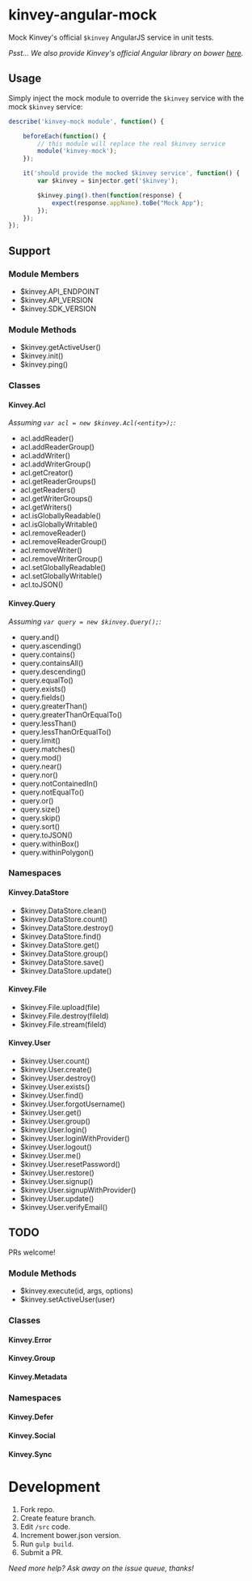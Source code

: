 kinvey-angular-mock
===================

Mock Kinvey's official `$kinvey` AngularJS service in unit tests.

*Psst... We also provide Kinvey's official Angular library on bower [here](https://github.com/GravityJack/bower-kinvey-angular).*


## Usage

Simply inject the mock module to override the `$kinvey` service with the mock `$kinvey` service:
```javascript
describe('kinvey-mock module', function() {

    beforeEach(function() {
        // this module will replace the real $kinvey service
        module('kinvey-mock');
    });

    it('should provide the mocked $kinvey service', function() {
        var $kinvey = $injector.get('$kinvey');

        $kinvey.ping().then(function(response) {
            expect(response.appName).toBe("Mock App");
        });
    });
});
```


## Support

### Module Members
* $kinvey.API_ENDPOINT
* $kinvey.API_VERSION
* $kinvey.SDK_VERSION

### Module Methods
* $kinvey.getActiveUser()
* $kinvey.init()
* $kinvey.ping()

### Classes

#### Kinvey.Acl

*Assuming `var acl = new $kinvey.Acl(<entity>);`:*

* acl.addReader()
* acl.addReaderGroup()
* acl.addWriter()
* acl.addWriterGroup()
* acl.getCreator()
* acl.getReaderGroups()
* acl.getReaders()
* acl.getWriterGroups()
* acl.getWriters()
* acl.isGloballyReadable()
* acl.isGloballyWritable()
* acl.removeReader()
* acl.removeReaderGroup()
* acl.removeWriter()
* acl.removeWriterGroup()
* acl.setGloballyReadable()
* acl.setGloballyWritable()
* acl.toJSON()

#### Kinvey.Query

*Assuming `var query = new $kinvey.Query();`:*

* query.and()
* query.ascending()
* query.contains()
* query.containsAll()
* query.descending()
* query.equalTo()
* query.exists()
* query.fields()
* query.greaterThan()
* query.greaterThanOrEqualTo()
* query.lessThan()
* query.lessThanOrEqualTo()
* query.limit()
* query.matches()
* query.mod()
* query.near()
* query.nor()
* query.notContainedIn()
* query.notEqualTo()
* query.or()
* query.size()
* query.skip()
* query.sort()
* query.toJSON()
* query.withinBox()
* query.withinPolygon()

### Namespaces

#### Kinvey.DataStore
* $kinvey.DataStore.clean()
* $kinvey.DataStore.count()
* $kinvey.DataStore.destroy()
* $kinvey.DataStore.find()
* $kinvey.DataStore.get()
* $kinvey.DataStore.group()
* $kinvey.DataStore.save()
* $kinvey.DataStore.update()

#### Kinvey.File
* $kinvey.File.upload(file)
* $kinvey.File.destroy(fileId)
* $kinvey.File.stream(fileId)

#### Kinvey.User
* $kinvey.User.count()
* $kinvey.User.create()
* $kinvey.User.destroy()
* $kinvey.User.exists()
* $kinvey.User.find()
* $kinvey.User.forgotUsername()
* $kinvey.User.get()
* $kinvey.User.group()
* $kinvey.User.login()
* $kinvey.User.loginWithProvider()
* $kinvey.User.logout()
* $kinvey.User.me()
* $kinvey.User.resetPassword()
* $kinvey.User.restore()
* $kinvey.User.signup()
* $kinvey.User.signupWithProvider()
* $kinvey.User.update()
* $kinvey.User.verifyEmail()

## TODO
PRs welcome!

### Module Methods
* $kinvey.execute(id, args, options)
* $kinvey.setActiveUser(user)

### Classes
#### Kinvey.Error
#### Kinvey.Group
#### Kinvey.Metadata

### Namespaces
#### Kinvey.Defer
#### Kinvey.Social
#### Kinvey.Sync


# Development

1. Fork repo.
1. Create feature branch.
1. Edit `/src` code.
1. Increment bower.json version.
1. Run `gulp build`.
1. Submit a PR.

*Need more help?  Ask away on the issue queue, thanks!*
